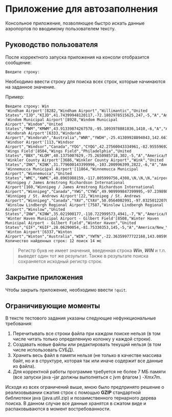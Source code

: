 # Приложение для автозаполнения

Консольное приложение, позволяющее быстро искать данные аэропортов по вводимому пользователем тексту.

## Руководство пользователя

После корректного запуска приложения на консоли отобразится сообщение:
```
Введите строку:
```
Необходимо ввести строку для поиска всех строк, которые начинаются на заданное значение.

Пример:
```
Введите строку: Win
'Windham Airport'[8282,"Windham Airport","Willimantic","United States","IJD","KIJD",41.74399948120117,-72.1802978515625,247,-5,"A","America/New_York","airport","OurAirports"]
'Windom Municipal Airport'[8928,"Windom Municipal Airport","Windom","United States","MWM","KMWM",43.91339874267578,-95.1093978881836,1410,-6,"A","America/Chicago","airport","OurAirports"]
'Windorah Airport'[6333,"Windorah Airport","Windorah","Australia","WNR","YWDH",-25.41309928894043,142.66700744628906,452,10,"O","Australia/Brisbane","airport","OurAirports"]
'Windsor Airport'[113,"Windsor Airport","Windsor","Canada","YQG","CYQG",42.27560043334961,-82.95559692382812,622,-5,"A","America/Toronto","airport","OurAirports"]
'Wings Field'[8504,"Wings Field","Philadelphia","United States","BBX","KLOM",40.1375007629,-75.2650985718,302,-5,"A","America/New_York","airport","OurAirports"]
'Winkler County Airport'[3686,"Winkler County Airport","Wink","United States","INK","KINK",31.779600143399996,-103.200996399,2822,-6,"A","America/Chicago","airport","OurAirports"]
'Winnemucca Municipal Airport'[11864,"Winnemucca Municipal Airport","Winnemucca","United States","WMC","KWMC",40.8965988159,-117.805999756,4308,\N,\N,\N,"airport","OurAirports"]
'Winnipeg / James Armstrong Richardson International Airport'[160,"Winnipeg / James Armstrong Richardson International Airport","Winnipeg","Canada","YWG","CYWG",49.909999847399995,-97.2398986816,783,-6,"A","America/Winnipeg","airport","OurAirports"]
'Winnipeg / St. Andrews Airport'[22,"Winnipeg / St. Andrews Airport","Winnipeg","Canada","YAV","CYAV",50.0564002991,-97.03250122070001,760,-6,"A","America/Winnipeg","airport","OurAirports"]
'Winslow Lindbergh Regional Airport'[7587,"Winslow Lindbergh Regional Airport","Winslow","United States","INW","KINW",35.021900177,-110.722999573,4941,-7,"N","America/Phoenix","airport","OurAirports"]
'Winter Haven Municipal Airport - Gilbert Field'[8508,"Winter Haven Municipal Airport - Gilbert Field","Winter Haven","United States","GIF","KGIF",28.06290054,-81.75330353,145,-5,"A","America/New_York","airport","OurAirports"]
'Winton Airport'[6337,"Winton Airport","Winton","Australia","WIN","YWTN",-22.36359977722168,143.08599853515625,638,10,"O","Australia/Brisbane","airport","OurAirports"]
Количество найденных строк: 12 поиск 14 мс
```
> Регистр букв не имеет значения, введенная строка ***Win***, ***WIN*** и т.п. выведет один тот же результат.
> Также в результате поиска сохраняется исходный регистр строк.

## Закрытие приложения

Чтобы закрыть приложение, необходимо ввести ```!quit```.

## Ограничивующие моменты

В тексте тестового задания указаны следующие нефункциональные требования:

1. Перечитывать все строки файла при каждом поиске нельзя 
(в том числе читать только определенную колонку у каждой строки).
2. Создавать новые файлы или редактировать текущий нельзя
(в том числе использовать СУБД).
3. Хранить весь файл в памяти нельзя
(не только в качестве массива байт, но и в структуре, которая так или иначе содержит все
данные из файла).
4. Для корректной работы программе требуется не более 7 МБ памяти
(все запуски java –jar должны выполняться с jvm флагом ) -Xmx7m.

Исходя из всех ограничений выше, мною было предпринято решение о реализовывании сжатия строк с помощью **GZIP** стандартной библиотеки java (java.util.zip)
и позаимственного тернарного дерева поиска. В данном случае все данные хранятся в сжатом виде и распаковываются в момент востребованности.